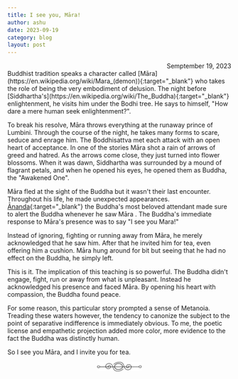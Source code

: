 ```yaml
---
title: I see you, Māra! 
author: ashu
date: 2023-09-19
category: blog
layout: post
---
```

<div class="date" style="text-align: right;">Semptember 19, 2023</div>
Buddhist tradition speaks a character called [Māra](https://en.wikipedia.org/wiki/Mara_(demon)){:target="_blank"} who takes the role of being the very embodiment of delusion. The night before [Siddhartha's](https://en.wikipedia.org/wiki/The_Buddha){:target="_blank"} enlightenment, he visits him under the Bodhi tree. He says to himself, "How dare a mere human seek enlightenment?". 

To break his resolve, Māra throws everything at the runaway prince of Lumbini. Through the course of the night, he takes many forms to scare, seduce and enrage him. The Boddhisattva met each attack with an open heart of acceptance. In one of the stories Māra shot a rain of arrows of greed and hatred. As the arrows come close, they just turned into flower blossoms. When it was dawn, Siddhartha was surrounded by a mound of flagrant petals, and when he opened his eyes, he opened them as Buddha, the "Awakened One". 

Māra fled at the sight of the Buddha but it wasn't their last encounter. Throughout his life, he made unexpected appearances. [Ānanda](https://en.wikipedia.org/wiki/%C4%80nanda){:target="_blank"} the Buddha's most beloved attendant made sure to alert the Buddha whenever he saw Māra . The Buddha's immediate response to Māra's presence was to say "I see you Mara!"

Instead of ignoring, fighting or running away from Māra, he merely acknowledged that he saw him. After that he invited him for tea, even offering him a cushion. Māra hung around for bit but seeing that he had no effect on the Buddha, he simply left. 

This is it. The implication of this teaching is so powerful. The Buddha didn't engage, fight, run or away from what is unpleasant. Instead he acknowledged his presence and faced Māra. By opening his heart with compassion, the Buddha found peace. 

For some reason, this particular story prompted a sense of Metanoia. Treading these waters however, the tendency to canonize the subject to the point of separative indifference is immediately obvious. To me, the poetic license and empathetic projection added more color, more evidence to the fact the Buddha was distinctly human. 

So I see you Māra, and I invite you for tea. 

<div style="display: flex; justify-content: center;">
  <img src="/assets/images/230617-page-ending-flourish.png" alt="image" style="max-width: 100px;">
</div>